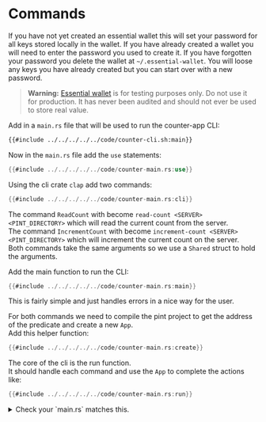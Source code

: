 # Commands
If you have not yet created an essential wallet this will set your password for all keys stored locally in  the wallet. If you have already created a wallet you will need to enter the password you used to create it. If you have forgotten your password you delete the wallet at `~/.essential-wallet`. You will loose any keys you have already created but you can start over with a new password.

> **Warning:** [Essential wallet](https://github.com/essential-contributions/essential-wallet?tab=readme-ov-file#warning) is for testing purposes only. Do not use it for production. It has never been audited and should not ever be used to store real value.

Add in a `main.rs` file that will be used to run the counter-app CLI:
```bash
{{#include ../../../../../code/counter-cli.sh:main}}
```

Now in the `main.rs` file add the `use` statements:

```rust
{{#include ../../../../../code/counter-main.rs:use}}
```
Using the cli crate `clap` add two commands:
```rust
{{#include ../../../../../code/counter-main.rs:cli}}
```
The command `ReadCount` with become `read-count <SERVER> <PINT_DIRECTORY>` which will read the current count from the server. \
The command `IncrementCount` with become `increment-count <SERVER> <PINT_DIRECTORY>` which will increment the current count on the server. \
Both commands take the same arguments so we use a `Shared` struct to hold the arguments.

Add the main function to run the CLI:
```rust
{{#include ../../../../../code/counter-main.rs:main}}
```
This is fairly simple and just handles errors in a nice way for the user.

For both commands we need to compile the pint project to get the address of the predicate and create a new `App`. \
Add this helper function:
```rust
{{#include ../../../../../code/counter-main.rs:create}}
```

The core of the cli is the run function. \
It should handle each command and use the `App` to complete the actions like:
```rust
{{#include ../../../../../code/counter-main.rs:run}}
```

<details>
<summary>Check your `main.rs` matches this.</summary>

```rust
{{#include ../../../../../code/counter-main.rs:full}}
```
</details>